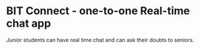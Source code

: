 # BIT Connect - one-to-one Real-time chat app

Junior students can have real time chat and can ask their doubts to seniors.
